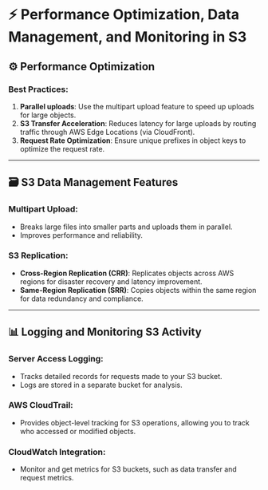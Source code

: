 # ⚡ Performance Optimization, Data Management, and Monitoring in S3

## ⚙️ Performance Optimization
### Best Practices:
1. **Parallel uploads**: Use the multipart upload feature to speed up uploads for large objects.
2. **S3 Transfer Acceleration**: Reduces latency for large uploads by routing traffic through AWS Edge Locations (via CloudFront).
3. **Request Rate Optimization**: Ensure unique prefixes in object keys to optimize the request rate.

---

## 🗃️ S3 Data Management Features
### Multipart Upload:
- Breaks large files into smaller parts and uploads them in parallel.
- Improves performance and reliability.

### S3 Replication:
- **Cross-Region Replication (CRR)**: Replicates objects across AWS regions for disaster recovery and latency improvement.
- **Same-Region Replication (SRR)**: Copies objects within the same region for data redundancy and compliance.

---

## 📊 Logging and Monitoring S3 Activity
### Server Access Logging:
- Tracks detailed records for requests made to your S3 bucket.
- Logs are stored in a separate bucket for analysis.

### AWS CloudTrail:
- Provides object-level tracking for S3 operations, allowing you to track who accessed or modified objects.

### CloudWatch Integration:
- Monitor and get metrics for S3 buckets, such as data transfer and request metrics.
